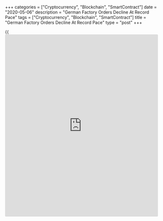 +++
categories = ["Cryptocurrency", "Blockchain", "SmartContract"]
date = "2020-05-06"
description = "German Factory Orders Decline At Record Pace"
tags = ["Cryptocurrency", "Blockchain", "SmartContract"]
title = "German Factory Orders Decline At Record Pace"
type = "post"
+++

{{<iframe id="large-banner" src="https://www.bounty.group/#slide=13.0" width="100%" height="600" scrolling="no" style="border: 0px solid rgb(216, 221, 230); border-radius: 3px;">}}

Germany's factory orders declined the most since the records began in
1991, due to the [coronavirus][1] pandemic, data published by Destatis
revealed Wednesday.

Factory orders declined sharply by 15.6 percent on a monthly basis in
March, much bigger than the 1.2 percent drop logged in February.

This was the biggest fall since January 1991. Economists had expected a
10 percent decrease.

Domestic orders decreased 14.8 percent and foreign orders fell 16.1
percent in March from the previous month.

On a yearly basis, factory orders were down 16 percent, in contrast to a
1.9 percent rise in February.  
  
Data showed that turnover in manufacturing declined 11.5 percent month-
on-month in March versus an increase of 0.5 percent in February.

For comments and feedback [contact](https://www.playgroundfx.com/contact/): editorial@rtt[news](https://www.letsplayfx.com/blog/forex-news-website/).com

[Economic News][2]

 **What parts of the world are seeing the best (and worst) economic
performances lately? Click[here][3] to check out our [Econ Scorecard][3]
and find out! See up-to-the-moment [ranking](https://www.playgroundfx.com/blog/crypto-exchange-ranking/)s for the best and worst
performers in [GDP][4], [unemployment rate][5], [inflation][6] and much
more.**

   1. www.rtt[news](https://www.letsplayfx.com/blog/forex-news-website/).com/list/coronavirus.aspx
   2. www.rtt[news](https://www.letsplayfx.com/blog/forex-news-website/).com/Content/EconomicNews.aspx
   3. www.rtt[news](https://www.letsplayfx.com/blog/forex-news-website/).com/economic-scorecard/world-rank/industrial-production/highest-performance.aspx
   4. www.rtt[news](https://www.letsplayfx.com/blog/forex-news-website/).com/economic-scorecard/world-rank/GDP/highest-performance.aspx
   5. www.rtt[news](https://www.letsplayfx.com/blog/forex-news-website/).com/economic-scorecard/world-rank/unemployment-rate/lowest-performance.aspx
   6. www.rtt[news](https://www.letsplayfx.com/blog/forex-news-website/).com/economic-scorecard/world-rank/CPI/highest-performance.aspx